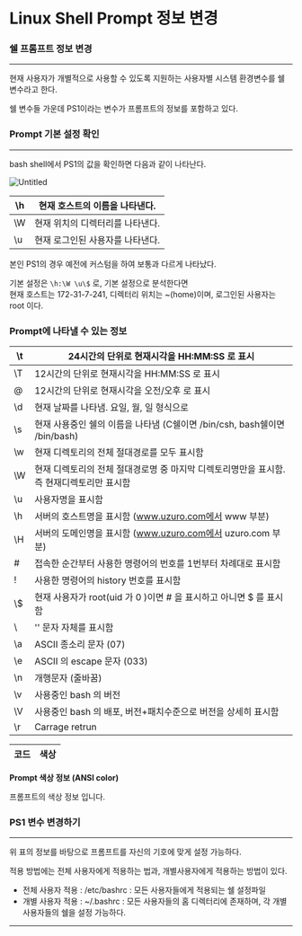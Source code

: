 # Linux Shell Prompt 정보 변경
### 쉘 프롬프트 정보 변경
---
현재 사용자가 개별적으로 사용할 수 있도록 지원하는 사용자별 시스템 환경변수를 쉘 변수라고 한다.

쉘 변수들 가운데 PS1이라는 변수가 프롬프트의 정보를 포함하고 있다.

### Prompt 기본 설정 확인
---
bash shell에서 PS1의 값을 확인하면 다음과 같이 나타난다.

![Untitled](https://user-images.githubusercontent.com/84123877/192693619-20843616-4c84-4588-be1e-75300dc0b2ac.png)

| \h | 현재 호스트의 이름을 나타낸다. |
| --- | --- |
| \W | 현재 위치의 디렉터리를 나타낸다. | 
|  \u | 현재 로그인된 사용자를 나타낸다. |

본인 PS1의 경우 예전에 커스텀을 하여 보통과 다르게 나타났다.

기본 설정은 `\h:\W \u\$` 로, 기본 설정으로 분석한다면 </br>
현재 호스트는 172-31-7-241, 디렉터리 위치는 ~(home)이며, 로그인된 사용자는 root 이다.

### Prompt에 나타낼 수 있는 정보


| \t | 24시간의 단위로 현재시각을 HH:MM:SS 로 표시 |
| --- | --- |
| \T | 12시간의 단위로 현재시각을 HH:MM:SS 로 표시 |
| \@ | 12시간의 단위로 현재시각을 오전/오후 로 표시 |
| \d | 현재 날짜를 나타냄. 요일, 월, 일 형식으로 |
| \s | 현재 사용중인 쉘의 이름을 나타냄 (C쉘이면 /bin/csh, bash쉘이면 /bin/bash) |
| \w | 현재 디렉토리의 전체 절대경로를 모두 표시함 |
| \W | 현재 디렉토리의 전체 절대경로명 중 마지막 디렉토리명만을 표시함. 즉 현재디렉토리만 표시함 |
| \u | 사용자명을 표시함 |
| \h | 서버의 호스트명을 표시함 (www.uzuro.com에서 www 부분) |
| \H | 서버의 도메인명을 표시함 (www.uzuro.com에서 uzuro.com 부분) |
| \# | 접속한 순간부터 사용한 명령어의 번호를 1번부터 차례대로 표시함 |
| \! | 사용한 명령어의 history 번호를 표시함 |
| \\$ | 현재 사용자가 root(uid 가 0 )이면 # 을 표시하고 아니면 $ 를 표시함 |
| \\ | '\' 문자 자체를 표시함 |
| \a | ASCII 종소리 문자 (07) |
| \e | ASCII 의 escape 문자 (033) |
| \n | 개행문자 (줄바꿈) |
| \v | 사용중인 bash 의 버전 |
| \V | 사용중인 bash 의 배포, 버전+패치수준으로 버전을 상세히 표시함 |
| \r | Carrage retrun |

| 코드 | 색상 |
| --- | --- |

**Prompt 색상 정보 (ANSI color)**

프롬프트의 색상 정보 입니다.

### PS1 변수 변경하기
---
위 표의 정보를 바탕으로 프롬프트를 자신의 기호에 맞게 설정 가능하다.

적용 방법에는 전체 사용자에게 적용하는 법과, 개별사용자에게 적용하는 방법이 있다.

- 전체 사용자 적용
: /etc/bashrc : 모든 사용자들에게 적용되는 쉘 설정파일
- 개별 사용자 적용
: ~/.bashrc : 모든 사용자들의 홈 디렉터리에 존재하며, 각 개별 사용자들의 쉘을 설정 가능하다.

---
